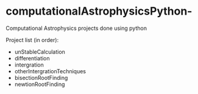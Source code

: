 # computationalAstrophysicsPython-

Computational Astrophysics projects done using python

Project list (in order): 

- unStableCalculation 
- differentiation
- intergration
- otherIntergrationTechniques
- bisectionRootFinding
- newtionRootFinding

